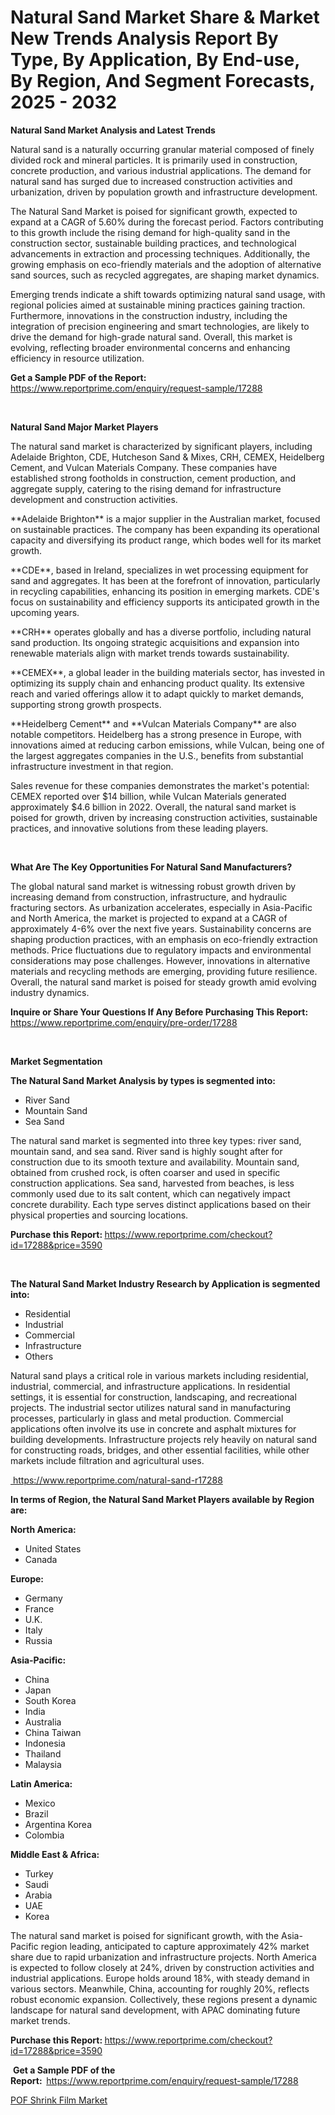 <p><h1>Natural Sand Market Share & Market New Trends Analysis Report By Type, By Application, By End-use, By Region, And Segment Forecasts, 2025 - 2032</h1></p><p><strong>Natural Sand Market Analysis and Latest Trends</strong></p>
<p><p>Natural sand is a naturally occurring granular material composed of finely divided rock and mineral particles. It is primarily used in construction, concrete production, and various industrial applications. The demand for natural sand has surged due to increased construction activities and urbanization, driven by population growth and infrastructure development.</p><p>The Natural Sand Market is poised for significant growth, expected to expand at a CAGR of 5.60% during the forecast period. Factors contributing to this growth include the rising demand for high-quality sand in the construction sector, sustainable building practices, and technological advancements in extraction and processing techniques. Additionally, the growing emphasis on eco-friendly materials and the adoption of alternative sand sources, such as recycled aggregates, are shaping market dynamics.</p><p>Emerging trends indicate a shift towards optimizing natural sand usage, with regional policies aimed at sustainable mining practices gaining traction. Furthermore, innovations in the construction industry, including the integration of precision engineering and smart technologies, are likely to drive the demand for high-grade natural sand. Overall, this market is evolving, reflecting broader environmental concerns and enhancing efficiency in resource utilization.</p></p>
<p><strong>Get a Sample PDF of the Report:&nbsp;</strong> <a href="https://www.reportprime.com/enquiry/request-sample/17288?utm_campaign=3224&utm_medium=2&utm_source=Github&utm_content=ia&utm_term=18032025&utm_id=natural-sand">https://www.reportprime.com/enquiry/request-sample/17288</a></p>
<p>&nbsp;</p>
<p><strong>Natural Sand Major Market Players</strong></p>
<p><p>The natural sand market is characterized by significant players, including Adelaide Brighton, CDE, Hutcheson Sand & Mixes, CRH, CEMEX, Heidelberg Cement, and Vulcan Materials Company. These companies have established strong footholds in construction, cement production, and aggregate supply, catering to the rising demand for infrastructure development and construction activities.</p><p>**Adelaide Brighton** is a major supplier in the Australian market, focused on sustainable practices. The company has been expanding its operational capacity and diversifying its product range, which bodes well for its market growth. </p><p>**CDE**, based in Ireland, specializes in wet processing equipment for sand and aggregates. It has been at the forefront of innovation, particularly in recycling capabilities, enhancing its position in emerging markets. CDE's focus on sustainability and efficiency supports its anticipated growth in the upcoming years.</p><p>**CRH** operates globally and has a diverse portfolio, including natural sand production. Its ongoing strategic acquisitions and expansion into renewable materials align with market trends towards sustainability.</p><p>**CEMEX**, a global leader in the building materials sector, has invested in optimizing its supply chain and enhancing product quality. Its extensive reach and varied offerings allow it to adapt quickly to market demands, supporting strong growth prospects.</p><p>**Heidelberg Cement** and **Vulcan Materials Company** are also notable competitors. Heidelberg has a strong presence in Europe, with innovations aimed at reducing carbon emissions, while Vulcan, being one of the largest aggregates companies in the U.S., benefits from substantial infrastructure investment in that region.</p><p>Sales revenue for these companies demonstrates the market's potential: CEMEX reported over $14 billion, while Vulcan Materials generated approximately $4.6 billion in 2022. Overall, the natural sand market is poised for growth, driven by increasing construction activities, sustainable practices, and innovative solutions from these leading players.</p></p>
<p>&nbsp;</p>
<p><strong>What Are The Key Opportunities For Natural Sand Manufacturers?</strong></p>
<p><p>The global natural sand market is witnessing robust growth driven by increasing demand from construction, infrastructure, and hydraulic fracturing sectors. As urbanization accelerates, especially in Asia-Pacific and North America, the market is projected to expand at a CAGR of approximately 4-6% over the next five years. Sustainability concerns are shaping production practices, with an emphasis on eco-friendly extraction methods. Price fluctuations due to regulatory impacts and environmental considerations may pose challenges. However, innovations in alternative materials and recycling methods are emerging, providing future resilience. Overall, the natural sand market is poised for steady growth amid evolving industry dynamics.</p></p>
<p><strong>Inquire or Share Your Questions If Any Before Purchasing This Report:</strong> <a href="https://www.reportprime.com/enquiry/pre-order/17288?utm_campaign=3224&utm_medium=2&utm_source=Github&utm_content=ia&utm_term=18032025&utm_id=natural-sand">https://www.reportprime.com/enquiry/pre-order/17288</a></p>
<p>&nbsp;</p>
<p><strong>Market Segmentation</strong></p>
<p><strong>The Natural Sand Market Analysis by types is segmented into:</strong></p>
<p><ul><li>River Sand</li><li>Mountain Sand</li><li>Sea Sand</li></ul></p>
<p><p>The natural sand market is segmented into three key types: river sand, mountain sand, and sea sand. River sand is highly sought after for construction due to its smooth texture and availability. Mountain sand, obtained from crushed rock, is often coarser and used in specific construction applications. Sea sand, harvested from beaches, is less commonly used due to its salt content, which can negatively impact concrete durability. Each type serves distinct applications based on their physical properties and sourcing locations.</p></p>
<p><strong>Purchase this Report:&nbsp;</strong><a href="https://www.reportprime.com/checkout?id=17288&price=3590&utm_campaign=3224&utm_medium=2&utm_source=Github&utm_content=ia&utm_term=18032025&utm_id=natural-sand">https://www.reportprime.com/checkout?id=17288&price=3590</a></p>
<p>&nbsp;</p>
<p><strong>The Natural Sand Market Industry Research by Application is segmented into:</strong></p>
<p><ul><li>Residential</li><li>Industrial</li><li>Commercial</li><li>Infrastructure</li><li>Others</li></ul></p>
<p><p>Natural sand plays a critical role in various markets including residential, industrial, commercial, and infrastructure applications. In residential settings, it is essential for construction, landscaping, and recreational projects. The industrial sector utilizes natural sand in manufacturing processes, particularly in glass and metal production. Commercial applications often involve its use in concrete and asphalt mixtures for building developments. Infrastructure projects rely heavily on natural sand for constructing roads, bridges, and other essential facilities, while other markets include filtration and agricultural uses.</p></p>
<p><a href="https://www.reportprime.com/natural-sand-r17288?utm_campaign=3224&utm_medium=2&utm_source=Github&utm_content=ia&utm_term=18032025&utm_id=natural-sand">&nbsp;https://www.reportprime.com/natural-sand-r17288</a></p>
<p><strong>In terms of Region, the Natural Sand Market Players available by Region are:</strong></p>
<p>
    <p> <strong> North America: </strong>
        <ul>
            <li>United States</li>
            <li>Canada</li>
        </ul>
        </p> 
    <p> <strong> Europe: </strong>
        <ul>
            <li>Germany</li>
            <li>France</li>
            <li>U.K.</li>
            <li>Italy</li>
            <li>Russia</li>
        </ul>
        </p> 
    <p> <strong> Asia-Pacific: </strong>
        <ul>
            <li>China</li>
            <li>Japan</li>
            <li>South Korea</li>
            <li>India</li>
            <li>Australia</li>
            <li>China Taiwan</li>
            <li>Indonesia</li>
            <li>Thailand</li>
            <li>Malaysia</li>
        </ul>
        </p> 
    <p> <strong> Latin America: </strong>
        <ul>
            <li>Mexico</li>
            <li>Brazil</li>
            <li>Argentina Korea</li>
            <li>Colombia</li>
        </ul>
        </p> 
    <p> <strong> Middle East & Africa: </strong>
        <ul>
            <li>Turkey</li>
            <li>Saudi</li>
            <li>Arabia</li>
            <li>UAE</li>
            <li>Korea</li>
        </ul>
    </p>
    </p>
<p><p>The natural sand market is poised for significant growth, with the Asia-Pacific region leading, anticipated to capture approximately 42% market share due to rapid urbanization and infrastructure projects. North America is expected to follow closely at 24%, driven by construction activities and industrial applications. Europe holds around 18%, with steady demand in various sectors. Meanwhile, China, accounting for roughly 20%, reflects robust economic expansion. Collectively, these regions present a dynamic landscape for natural sand development, with APAC dominating future market trends.</p></p>
<p><strong>Purchase this Report: </strong><a href="https://www.reportprime.com/checkout?id=17288&price=3590&utm_campaign=3224&utm_medium=2&utm_source=Github&utm_content=ia&utm_term=18032025&utm_id=natural-sand">https://www.reportprime.com/checkout?id=17288&price=3590</a></p>
<p>&nbsp;<strong>Get a Sample PDF of the Report:&nbsp;&nbsp;</strong><a href="https://www.reportprime.com/enquiry/request-sample/17288?utm_campaign=3224&utm_medium=2&utm_source=Github&utm_content=ia&utm_term=18032025&utm_id=natural-sand">https://www.reportprime.com/enquiry/request-sample/17288</a></p>
<p><strong></strong></p>
<p><p><a href="https://github.com/vigoseiler/Market-Research-Report-List-1/blob/main/pof-shrink-film-market.md?utm_campaign=3224&utm_medium=2&utm_source=Github&utm_content=ia&utm_term=18032025&utm_id=natural-sand">POF Shrink Film Market</a></p></p>